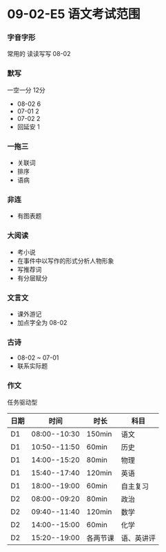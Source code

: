 # 09-02-E5 语文考试范围
### 字音字形
常用的 读读写写 08-02

### 默写
一空一分 12分  
- 08-02 6
- 07-01 2
- 07-02 2
- 回延安 1

### 一拖三
- 关联词
- 排序
- 语病

### 非连
- 有图表题

### 大阅读
- 考小说  
- 在事件中以写作的形式分析人物形象
- 写推荐词
- 有分层赋分

### 文言文
- 课外游记
- 加点字全为 08-02


### 古诗
- 08-02 ~ 07-01
- 联系实际题

### 作文
任务驱动型

| 日期  | 时间           | 时长     | 科目    |
| --- | ------------ | ------ | ----- |
| D1  | 08:00--10:30 | 150min | 语文    |
| D1  | 10:50--11:50 | 60min  | 历史    |
| D1  | 14:00--15:20 | 80min  | 物理    |
| D1  | 15:40--17:40 | 120min | 英语    |
| D1  | 18:00--19:00 | 60min  | 自主复习  |
| D2  | 08:00--09:20 | 80min  | 政治    |
| D2  | 09:40--11:40 | 120min | 数学    |
| D2  | 14:00--15:00 | 60min  | 化学    |
| D2  | 15:20--19:00 | 各两节课   | 语、英讲评 |